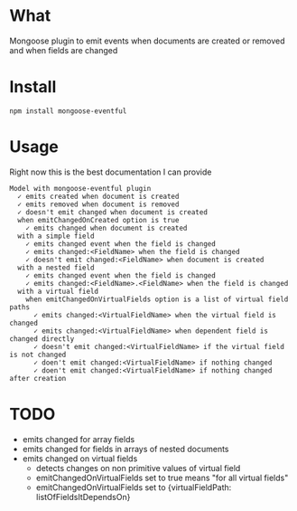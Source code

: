 # What
Mongoose plugin to emit events when documents are created or removed and when fields are changed

# Install
`npm install mongoose-eventful`

# Usage
Right now this is the best documentation I can provide
```
Model with mongoose-eventful plugin
  ✓ emits created when document is created
  ✓ emits removed when document is removed
  ✓ doesn't emit changed when document is created
  when emitChangedOnCreated option is true
    ✓ emits changed when document is created
  with a simple field
    ✓ emits changed event when the field is changed
    ✓ emits changed:<FieldName> when the field is changed
    ✓ doesn't emit changed:<FieldName> when document is created
  with a nested field
    ✓ emits changed event when the field is changed
    ✓ emits changed:<FieldName>.<FieldName> when the field is changed
  with a virtual field
    when emitChangedOnVirtualFields option is a list of virtual field paths
      ✓ emits changed:<VirtualFieldName> when the virtual field is changed
      ✓ emits changed:<VirtualFieldName> when dependent field is changed directly
      ✓ doesn't emit changed:<VirtualFieldName> if the virtual field is not changed
      ✓ doen't emit changed:<VirtualFieldName> if nothing changed
      ✓ doen't emit changed:<VirtualFieldName> if nothing changed after creation
```

# TODO
* emits changed for array fields
* emits changed for fields in arrays of nested documents
* emits changed on virtual fields
  * detects changes on non primitive values of virtual field
  * emitChangedOnVirtualFields set to true means "for all virtual fields"
  * emitChangedOnVirtualFields set to {virtualFieldPath: listOfFieldsItDependsOn}

